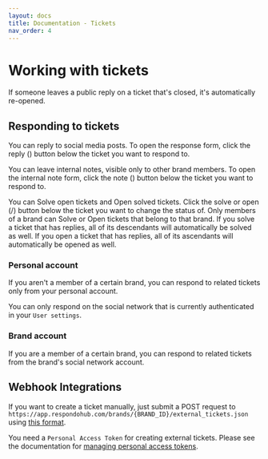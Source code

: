 ```yaml
---
layout: docs
title: Documentation - Tickets
nav_order: 4
---
```


# Working with tickets

If someone leaves a public reply on a ticket that's closed, it's automatically
re-opened.

## Responding to tickets

You can reply to social media posts. To open the response form, click the reply
(<i class="fas fa-reply"></i>) button below the ticket you want to respond to.

You can leave internal notes, visible only to other brand members. To open the
internal note form, click the note (<i class="fas fa-sticky-note"></i>) button
below the ticket you want to respond to.

You can Solve open tickets and Open solved tickets. Click the solve or open
(<i class="fas fa-check"></i>/<i class="fas fa-folder-open"></i>) button below
the ticket you want to change the status of. Only members of a brand can Solve
or Open tickets that belong to that brand. If you solve a ticket that has
replies, all of its descendants will automatically be solved as well. If you open
a ticket that has replies, all of its ascendants will automatically be opened as
well.

### Personal account

If you aren't a member of a certain brand, you can respond to related tickets
only from your personal account.

You can only respond on the social network that is currently authenticated in
your `User settings`.

### Brand account

If you are a member of a certain brand, you can respond to related tickets from
the brand's social network account.

## Webhook Integrations

If you want to create a ticket manually, just submit a POST request to
`https://app.respondohub.com/brands/{BRAND_ID}/external_tickets.json` using
[this format](https://docs.respondohub.com/external_ticket_format).

You need a `Personal Access Token` for creating external tickets. Please see the
documentation for [managing personal access tokens](../users#personal-access-tokens).
